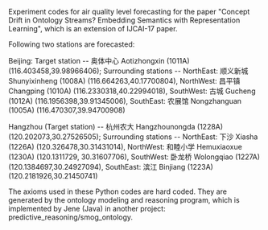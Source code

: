 Experiment codes for air quality level forecasting for the paper "Concept Drift in Ontology Streams? Embedding Semantics with Representation Learning", which is an extension of IJCAI-17 paper.


Following two stations are forecasted:

Beijing: Target station -- 奥体中心 Aotizhongxin (1011A) (116.403458,39.98966406); 
Surrounding stations -- NorthEast: 顺义新城 Shunyixinheng (1008A) (116.664263,40.17700804), NorthWest: 昌平镇 Changping (1010A) (116.2330318,40.22994018), SouthWest: 古城 Gucheng (1012A) (116.1956398,39.91345006), SouthEast: 农展馆 Nongzhanguan (1005A) (116.470307,39.94700908)

Hangzhou (Target station) -- 杭州农大 Hangzhounongda (1228A) (120.202073,30.27526505);
Surrounding stations -- NorthEast: 下沙 Xiasha (1226A) (120.326478,30.31431014), NorthWest: 和睦小学 Hemuxiaoxue (1230A) (120.1311729, 30.31607706), SouthWest: 卧龙桥 Wolongqiao (1227A) (120.1384697,30.24927094), SouthEast: 滨江 Binjiang (1223A) (120.2181926,30.21450741)



The axioms used in these Python codes are hard coded. They are generated by the ontology modeling and reasoning program, which
is implemented by Jene (Java) in another project: predictive\_reasoning/smog\_ontology.
